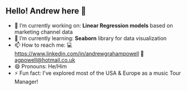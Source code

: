## Hello! Andrew here 👋


- 🔭 I’m currently working on: **Linear Regression models** based on marketing channel data
- 🌱 I’m currently learning: **Seaborn** library for data visualization 
- 📫 How to reach me: 💻 https://www.linkedin.com/in/andrewgrahampowell 📧 agpowell@hotmail.co.uk 
- 😄 Pronouns: He/Him
- ⚡ Fun fact: I've explored most of the USA & Europe as a music Tour Manager!
